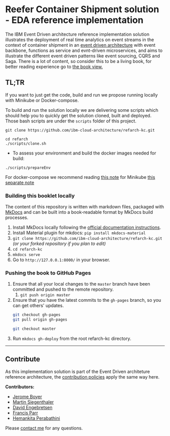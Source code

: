 # Reefer Container Shipment solution - EDA reference implementation

The IBM Event Driven architecture reference implementation solution illustrates the deployment of real time analytics on event streams in the context of container shipment in an [event driven architecture](https://ibm-cloud-architecture.github.io/refarch-eda) with event backbone, functions as service and evnt-driven microservices, and aims to illustrate the different event driven patterns like event sourcing, CQRS and Saga. There is a lot of content, so consider this to be a living book, for better reading experience go to [the book view.](http://ibm-cloud-architecture.github.io/refarch-kc)

## TL;TR

If you want to just get the code, build and run we propose running locally with Minikube or Docker-compose. 

To build and run the solution locally we are delivering some scripts which should help you to quickly get the solution cloned, built and deployed. Those bash scripts are under the `scripts` folder of this project.

```
git clone https://github.com/ibm-cloud-architecture/refarch-kc.git
```

```
cd refarch
./scripts/clone.sh
```

* To assess your environment and build the docker images needed for build: 

```
./scripts/prepareEnv
```

For docker-compose we recommend reading [this note](http://ibm-cloud-architecture.github.io/refarch-kc/deployments/local/) for Minikube [this separate note](http://ibm-cloud-architecture.github.io/refarch-kc/deployments/minikube/)


### Building this booklet locally

The content of this repository is written with markdown files, packaged with [MkDocs](https://www.mkdocs.org/) and can be built into a book-readable format by MkDocs build processes.

1. Install MkDocs locally following the [official documentation instructions](https://www.mkdocs.org/#installation).
1. Install Material plugin for mkdocs:  `pip install mkdocs-material` 
2. `git clone https://github.com/ibm-cloud-architecture/refarch-kc.git` _(or your forked repository if you plan to edit)_
3. `cd refarch-kc`
4. `mkdocs serve`
5. Go to `http://127.0.0.1:8000/` in your browser.

### Pushing the book to GitHub Pages

1. Ensure that all your local changes to the `master` branch have been committed and pushed to the remote repository.
   1. `git push origin master`
2. Ensure that you have the latest commits to the `gh-pages` branch, so you can get others' updates.
	```bash
	git checkout gh-pages
	git pull origin gh-pages
	
	git checkout master
	```
3. Run `mkdocs gh-deploy` from the root refarch-kc directory.

--- 

## Contribute

As this implementation solution is part of the Event Driven architeture reference architecture, the [contribution policies](./CONTRIBUTING.md) apply the same way here.

**Contributors:**

* [Jerome Boyer](https://www.linkedin.com/in/jeromeboyer/)
* [Martin Siegenthaler](https://www.linkedin.com/in/martin-siegenthaler-7654184/)
* [David Engebretsen](https://www.linkedin.com/in/david-engebretsen/)
* [Francis Parr](https://www.linkedin.com/in/francis-parr-26041924)
* [Hemankita Perabathini](https://www.linkedin.com/in/hemankita-perabathini/)

Please [contact me](mailto:boyerje@us.ibm.com) for any questions.
